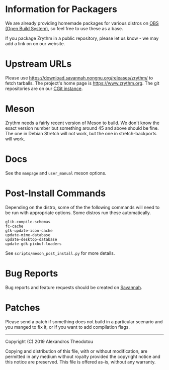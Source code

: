 Information for Packagers
=========================

We are already providing homemade packages for
various distros on
[OBS (Open Build System)](https://build.opensuse.org/package/show/home:alextee/zrythm#),
so feel free to use these as a base.

If you package Zrythm in a public repository,
please let us know - we may add a link on
on our website.

# Upstream URLs

Please use
https://download.savannah.nongnu.org/releases/zrythm/
to fetch tarballs. The project's home page is
https://www.zrythm.org. The git repositories are
on our [CGit instance](https://git.zrythm.org/cgit/).

# Meson

Zrythm needs a fairly recent version of Meson to build.
We don't know the exact version number but something around 45
and above should be fine. The one in Debian Stretch
will not work, but the one in stretch-backports will
work.

# Docs

See the `manpage` and `user_manual` meson options.

# Post-Install Commands

Depending on the distro, some of the
the following commands will need to be run with
appropriate options. Some distros run these
automatically.

    glib-compile-schemas
    fc-cache
    gtk-update-icon-cache
    update-mime-database
    update-desktop-database
    update-gdk-pixbuf-loaders

See `scripts/meson_post_install.py` for more
details.

# Bug Reports

Bug reports and feature requests should be created
on [Savannah](https://savannah.nongnu.org/support/?group=zrythm).

# Patches

Please send a patch if something does not build
in a particular scenario and you manged to fix it, or
if you want to add compilation flags.

----

Copyright (C) 2019 Alexandros Theodotou

Copying and distribution of this file, with or without modification,
are permitted in any medium without royalty provided the copyright
notice and this notice are preserved.  This file is offered as-is,
without any warranty.
